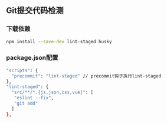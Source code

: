 ## Git提交代码检测

### 下载依赖

``` bash
npm install --save-dev lint-staged husky
```

### package.json配置

```bash
"scripts": {
  "precommit": "lint-staged" // precommit钩子执行lint-staged
},
"lint-staged": {
  "src/**/*.{js,json,css,vue}": [
   "eslint --fix",
   "git add"
  ]
},
```
